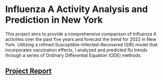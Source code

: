 # Influenza A Activity Analysis and Prediction in New York

This project aims to provide a comprehensive comparison of Influenza A activities over the past five years and forecast the trend for 2022 in New York. Utilizing a refined Susceptible-Infected-Recovered (SIR) model that incorporates vaccination effects, I analyzed and predicted flu trends through a series of Ordinary Differential Equation (ODE) methods.

## [Project Report](https://github.com/SZ-yang/SIRV_Model_2022_NYC_Influenza/blob/master/SIRV_Model_2022_NYC_Influenza.pdf)

